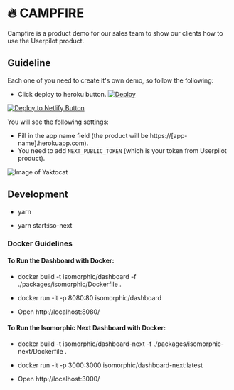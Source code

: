 # :fire: CAMPFIRE

Campfire is a product demo for our sales team to show our clients how to use the Userpilot product.

## Guideline

Each one of you need to create it's own demo, so follow the following:

- Click deploy to heroku button. [![Deploy](https://www.herokucdn.com/deploy/button.svg)](https://heroku.com/deploy?template=https://github.com/Userpilot/up-campfire)

[![Deploy to Netlify Button](https://www.netlify.com/img/deploy/button.svg)](https://app.netlify.com/start/deploy?repository=https://github.com/Userpilot/up-campfire#NEXT_PUBLIC_VERSION=v0&NEXT_PUBLIC_API_ENDPOINT=api.userpilot.io/socket)

You will see the following settings:

- Fill in the app name field (the product will be https://[app-name].herokuapp.com).
- You need to add `NEXT_PUBLIC_TOKEN` (which is your token from Userpilot product).

![Image of Yaktocat](https://i.ibb.co/c6y3m3z/Screen-Shot-2020-10-22-at-4-30-38-PM.png=550x450)

## Development

- yarn

- yarn start:iso-next

### Docker Guidelines

#### To Run the Dashboard with Docker:

- docker build -t isomorphic/dashboard -f ./packages/isomorphic/Dockerfile .

- docker run -it -p 8080:80 isomorphic/dashboard

- Open http://localhost:8080/

#### To Run the Isomorphic Next Dashboard with Docker:

- docker build -t isomorphic/dashboard-next -f ./packages/isomorphic-next/Dockerfile .

- docker run -it -p 3000:3000 isomorphic/dashboard-next:latest

- Open http://localhost:3000/
